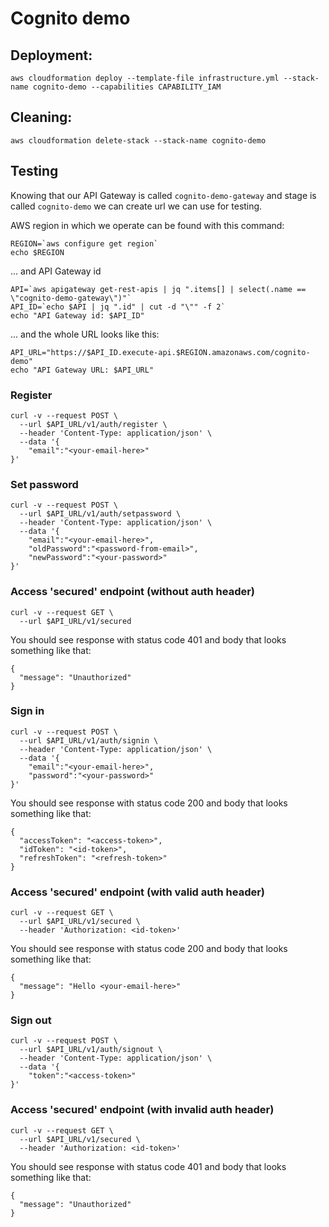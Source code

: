 # Cognito demo


## Deployment:  

```
aws cloudformation deploy --template-file infrastructure.yml --stack-name cognito-demo --capabilities CAPABILITY_IAM
```


## Cleaning:  

```
aws cloudformation delete-stack --stack-name cognito-demo
```

## Testing

Knowing that our API Gateway is called `cognito-demo-gateway` and stage is called `cognito-demo` we can create url we can use for testing.

AWS region in which we operate can be found with this command:
```
REGION=`aws configure get region`
echo $REGION
```

... and API Gateway id 
```
API=`aws apigateway get-rest-apis | jq ".items[] | select(.name == \"cognito-demo-gateway\")"`
API_ID=`echo $API | jq ".id" | cut -d "\"" -f 2`
echo "API Gateway id: $API_ID"
```

... and the whole URL looks like this:
```
API_URL="https://$API_ID.execute-api.$REGION.amazonaws.com/cognito-demo"
echo "API Gateway URL: $API_URL"
```




### Register

```
curl -v --request POST \
  --url $API_URL/v1/auth/register \
  --header 'Content-Type: application/json' \
  --data '{
	"email":"<your-email-here>"
}'
```


### Set password
```
curl -v --request POST \
  --url $API_URL/v1/auth/setpassword \
  --header 'Content-Type: application/json' \
  --data '{
	"email":"<your-email-here>",
	"oldPassword":"<password-from-email>",
	"newPassword":"<your-password>"
}'
```

### Access 'secured' endpoint (without auth header)
```
curl -v --request GET \
  --url $API_URL/v1/secured
```

You should see response with status code 401 and body that looks something like that:
```
{
  "message": "Unauthorized"
}
```



### Sign in

```
curl -v --request POST \
  --url $API_URL/v1/auth/signin \
  --header 'Content-Type: application/json' \
  --data '{
	"email":"<your-email-here>",
	"password":"<your-password>"
}'
```


You should see response with status code 200 and body that looks something like that:
```
{
  "accessToken": "<access-token>",
  "idToken": "<id-token>",
  "refreshToken": "<refresh-token>"
}
```


### Access 'secured' endpoint (with valid auth header)

```
curl -v --request GET \
  --url $API_URL/v1/secured \
  --header 'Authorization: <id-token>'
```

You should see response with status code 200 and body that looks something like that:
```
{
  "message": "Hello <your-email-here>"
}
```


### Sign out

```
curl -v --request POST \
  --url $API_URL/v1/auth/signout \
  --header 'Content-Type: application/json' \
  --data '{
	"token":"<access-token>"
}'
```


### Access 'secured' endpoint (with invalid auth header)

```
curl -v --request GET \
  --url $API_URL/v1/secured \
  --header 'Authorization: <id-token>'
```

You should see response with status code 401 and body that looks something like that:
```
{
  "message": "Unauthorized"
}
```

